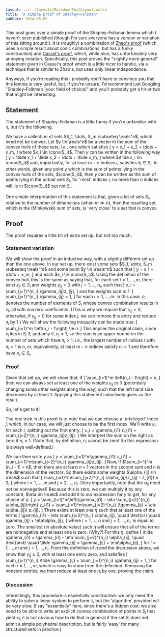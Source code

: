 ```yaml
---
layout: ../../layouts/MarkdownPostLayout.astro
title: "A simple proof of Shapley–Folkman"
pubDate: 2024-06-09
---
```


This post goes over a simple proof of the Shapley–Folkman lemma which I
haven't seen published (though I'm sure everyone has a version or variation of
this sitting around!). It is (roughly) a combination of [Zhao's
proof](https://link.springer.com/article/10.1007/BF01212924) (which uses a
simple result about conic combinations, but has a funky construction) and
[Cassel's
proof](https://www.cambridge.org/core/journals/mathematical-proceedings-of-the-cambridge-philosophical-society/article/abs/measures-of-the-nonconvexity-of-sets-and-the-shapleyfolkmanstarr-theorem/CC6968E282DB5EB24BD6F7400EA2C2A4),
which, while nice, has unfortunately very annoying notation. Specifically, this
post proves the "slightly more general" statement given in Cassel's proof which
is a little nicer to handle, via a technique that is similar to Zhao's, but
uses only linear independence.

Anyways, if you're reading this I probably don't have to convince you
that this lemma is very useful, but, if you're unsure, I'd recommend just
Googling "Shapley–Folkman [your field of choice]" and you'll probably
get a hit or two that might be interesting.

## Statement
The statement of Shapley–Folkman is a little funny if you're unfamiliar with
it, but it's the following.

We have a collection of sets $S_1, \dots, S_m \subseteq \reals^n$, which need
not be convex. Let $y \in \reals^n$ be a vector in the sum of the convex hulls
of these sets; *i.e.*, one which satisfies
\[
    y = x_1 + x_2 + \dots + x_m,
\]
where $x_i \in \conv(S_i)$. Then $y$ can be written in the following way
\[
    y = \tilde x_1 + \tilde x_2 + \dots + \tilde x_m,
\]
where $\tilde x_i \in \conv(S_i)$ and, importantly, for at least $m-n$
indices $i$, satisfies $\tilde x_i \in S_i$. In other words, given any point
$y$ which is the sum of points lying in the convex hulls of the sets,
$\conv(S_i)$, then $y$ can be written as the sum of points lying in the *actual
sets* $S_i$, for 'most' indices $i$; no more than $n$ indices will lie in
$\conv(S_i)$
but not $S_i$.

One simple interpretation of this statement is that, given a lot of sets $S_i$,
relative to the number of dimensions (when $m \gg n$), then the resulting set,
which is the (Minkowski) sum of sets, is 'very close' to a set that is convex.

## Proof
The proof requires a little bit of extra set up, but not too much.

### Statement variation
We will show the proof in an inductive way, with a slightly different set up
than the one above. In our set up, there exist some sets $S_1, \dots, S_m
\subseteq \reals^m$ and some point $y \in \reals^n$ such that
\[
    y = x_1 + \dots + x_m,
\]
and each $x_i \in \conv(S_i)$. Using the definition of the convex hull, this is
the same as saying that, for each set $i=1, \dots, m$, there exist $z_{ij} \in
S_i$ and weights $\gamma_{ij} > 0$ with $j=1, \dots, n_i$, such that
\[
    x_i = \sum_{j=1}^{n_i} \gamma_{ij}z_{ij},
\]
and the weights sum to $1$:
\[
    \sum_{j=1}^{n_i} \gamma_{ij} = 1,
\]
for each $i=1, \dots, m$. In this case, $n_i$ denotes the number of elements of
$S_i$ whose convex combination results in $x_i$, all with nonzero coefficients.
(This is why we require that $\gamma_{ij} > 0$, otherwise, if $\gamma_{ij} = 0$
for some index $j$, we can remove this entry and reduce $n_i$ by 1.) We will
show the following inequality can be made true:
\[
    \sum_{i=1}^m \left(n_i - 1\right) \le n.
\]
This implies the original claim, since $x_i$ lies in $S_i$ if, and only if,
$n_i = 1$, so the sum is an upper bound on the number of sets which have $n_i >
1$; *i.e.*, the largest number of indices $i$ with $n_i > 1$ is $n$, or,
equivalently, at least $m-n$ indices satisfy $n_i = 1$ and therefore have $x_i
\in S_i$.

### Proof
Given that set up, we will show that, if
\[
    \sum_{i=1}^m \left(n_i - 1\right) > n,
\]
then we can always set at least one of the weights $\gamma_{ij}$ to $0$
(potentially changing some other weights along the way) such that the left hand
side decreases by at least 1. Applying this statement inductively gives us the
result.

So, let's get to it!

The one trick in this proof is to note that we can choose a 'privileged'
index $j$, which, in our case, we will just choose to be the first index.
We'll write $x_i$, for each $i$, splitting out the first entry:
\[
    x_i = \gamma_{i1} z_{i1} + \sum_{j=2}^{n_i} \gamma_{ij}z_{ij}.
\]
We interpret the sum on the right as zero if $n_i = 1$. (Note that, by
definition, $n_i$ cannot be zero! So this expression is always well-defined.)

We can then write $y$ as
\[
    y = \sum_{i=1}^m\gamma_{i1} z_{i1} + \sum_{i=1}^m\sum_{j=2}^{n_i} \gamma_{ij}z_{ij}.
\]
Now, if $\sum_{i=1}^m (n_i - 1) > n$, then there are at least $n+1$ vectors in
the second sum and $n$ is the dimension of the vectors. So there exists some weights
$\alpha_{ij} \in \reals$ such that
\[
    \sum_{i=1}^m\sum_{j=2}^{n_i} \alpha_{ij}(z_{ij} - z_{i1}) = 0,
\]
where $i=1, \dots, m$ and $j=2, \dots, n_i$. (Very importantly, note that
the $\alpha_{ij}$ need not be nonnegative!) Because this is zero, we can
multiply it by any constant, $\eta \in \reals$ and add it to our expression
for $y$ to get, for any choice of $\eta$:
\[
    y = \sum_{i=1}^m\left(\gamma_{i1} - \eta \sum_{j=2}^{n_i} \alpha_{ij}\right) z_{i1} + \sum_{i=1}^m\sum_{j=2}^{n_i} (\gamma_{ij} + \eta \alpha_{ij}) z_{ij}.
\]
There exists at least one $\eta$ such that at least one of the terms
\[
    \gamma_{i1} - \eta \sum_{j=2}^{n_i} \alpha_{ij}, \quad \text{or} \quad \gamma_{ij} + \eta\alpha_{ij},
\]
where $i=1, \dots, n$ and $j=1, \dots, n_i$, is equal to zero. The smallest (in
absolute value) such $\eta$ will ensure that all of the terms are nonnegative
and at least one is zero. (Why?) For this $\eta$, define
\[
    \tilde \gamma_{i1} = \gamma_{i1} - \eta \sum_{j=2}^{n_i} \alpha_{ij}, \quad \text{and} \quad
    \tilde \gamma_{ij} = \gamma_{ij} + \eta\alpha_{ij},
\]
for $i=1, \dots, m$ and $j=1, \dots, n_i$. From the definition of $\eta$ and
the discussion above, we know that $\tilde \gamma_{ij} \ge 0$, with at least
one entry zero, and satisfies
\[
    \sum_{j=1}^{n_i} \tilde \gamma_{ij} = \sum_{j=1}^{n_i} \gamma_{ij}  = 1,
\]
for each $i=1, \dots, m$, which is easy to show from the definition. Removing
the nonzero entries, we then reduce at least one $n_i$ by one, proving the
claim.

### Discussion
Interestingly, this procedure is essentially constructive: we only need the
ability to solve a linear system to perform it, but the 'algorithm' provided
will be very slow. (I say "essentially" here, since there's a hidden cost: we
also need to be able to write an explicit convex combination of points in $S_i$
that yield $x_i$; it is not obvious how to do that in general if the set $S_i$
does not admit a simple polyhedral description, but is fairly 'easy' for many
structured sets in practice.)

